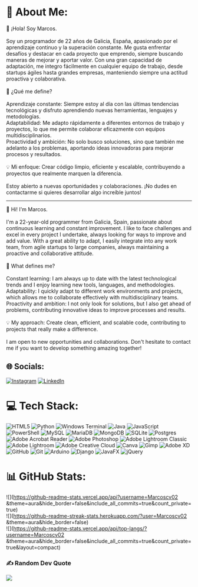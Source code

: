 # 💫 About Me:

👋 ¡Hola! Soy Marcos.<br><br>Soy un programador de 22 años de Galicia, España, apasionado por el aprendizaje continuo y la superación constante. Me gusta enfrentar desafíos y destacar en cada proyecto que emprendo, siempre buscando maneras de mejorar y aportar valor. Con una gran capacidad de adaptación, me integro fácilmente en cualquier equipo de trabajo, desde startups ágiles hasta grandes empresas, manteniendo siempre una actitud proactiva y colaborativa.<br><br>🚀 ¿Qué me define?<br><br>    Aprendizaje constante: Siempre estoy al día con las últimas tendencias tecnológicas y disfruto aprendiendo nuevas herramientas, lenguajes y metodologías.<br>    Adaptabilidad: Me adapto rápidamente a diferentes entornos de trabajo y proyectos, lo que me permite colaborar eficazmente con equipos multidisciplinarios.<br>    Proactividad y ambición: No solo busco soluciones, sino que también me adelanto a los problemas, aportando ideas innovadoras para mejorar procesos y resultados.<br><br>💡 Mi enfoque: Crear código limpio, eficiente y escalable, contribuyendo a proyectos que realmente marquen la diferencia.<br><br>Estoy abierto a nuevas oportunidades y colaboraciones. ¡No dudes en contactarme si quieres desarrollar algo increíble juntos!

---
👋 Hi! I'm Marcos.<br><br>I'm a 22-year-old programmer from Galicia, Spain, passionate about continuous learning and constant improvement. I like to face challenges and excel in every project I undertake, always looking for ways to improve and add value. With a great ability to adapt, I easily integrate into any work team, from agile startups to large companies, always maintaining a proactive and collaborative attitude. <br><br>🚀 What defines me? <br><br> Constant learning: I am always up to date with the latest technological trends and I enjoy learning new tools, languages, and methodologies. <br> Adaptability: I quickly adapt to different work environments and projects, which allows me to collaborate effectively with multidisciplinary teams. <br> Proactivity and ambition: I not only look for solutions, but I also get ahead of problems, contributing innovative ideas to improve processes and results. <br><br>💡 My approach: Create clean, efficient, and scalable code, contributing to projects that really make a difference. <br><br>I am open to new opportunities and collaborations. Don't hesitate to contact me if you want to develop something amazing together!

## 🌐 Socials:
[![Instagram](https://img.shields.io/badge/Instagram-%23E4405F.svg?logo=Instagram&logoColor=white)](https://www.instagram.com/marcos.c.v?utm_source=qr&igsh=MWl2emRjcjV2NmZrdg==) [![LinkedIn](https://img.shields.io/badge/LinkedIn-%230077B5.svg?logo=linkedin&logoColor=white)](www.linkedin.com/in/marcos-caetano-vázquez) 

# 💻 Tech Stack:
![HTML5](https://img.shields.io/badge/html5-%23E34F26.svg?style=for-the-badge&logo=html5&logoColor=white) ![Python](https://img.shields.io/badge/python-3670A0?style=for-the-badge&logo=python&logoColor=ffdd54) ![Windows Terminal](https://img.shields.io/badge/Windows%20Terminal-%234D4D4D.svg?style=for-the-badge&logo=windows-terminal&logoColor=white) ![Java](https://img.shields.io/badge/java-%23ED8B00.svg?style=for-the-badge&logo=openjdk&logoColor=white) ![JavaScript](https://img.shields.io/badge/javascript-%23323330.svg?style=for-the-badge&logo=javascript&logoColor=%23F7DF1E) ![PowerShell](https://img.shields.io/badge/PowerShell-%235391FE.svg?style=for-the-badge&logo=powershell&logoColor=white) ![MySQL](https://img.shields.io/badge/mysql-4479A1.svg?style=for-the-badge&logo=mysql&logoColor=white) ![MariaDB](https://img.shields.io/badge/MariaDB-003545?style=for-the-badge&logo=mariadb&logoColor=white) ![MongoDB](https://img.shields.io/badge/MongoDB-%234ea94b.svg?style=for-the-badge&logo=mongodb&logoColor=white) ![SQLite](https://img.shields.io/badge/sqlite-%2307405e.svg?style=for-the-badge&logo=sqlite&logoColor=white) ![Postgres](https://img.shields.io/badge/postgres-%23316192.svg?style=for-the-badge&logo=postgresql&logoColor=white) ![Adobe Acrobat Reader](https://img.shields.io/badge/Adobe%20Acrobat%20Reader-EC1C24.svg?style=for-the-badge&logo=Adobe%20Acrobat%20Reader&logoColor=white) ![Adobe Photoshop](https://img.shields.io/badge/adobe%20photoshop-%2331A8FF.svg?style=for-the-badge&logo=adobe%20photoshop&logoColor=white) ![Adobe Lightroom Classic](https://img.shields.io/badge/Adobe%20Lightroom%20Classic-31A8FF.svg?style=for-the-badge&logo=Adobe%20Lightroom%20Classic&logoColor=white) ![Adobe Lightroom](https://img.shields.io/badge/Adobe%20Lightroom-31A8FF.svg?style=for-the-badge&logo=Adobe%20Lightroom&logoColor=white) ![Adobe Creative Cloud](https://img.shields.io/badge/Adobe%20Creative%20Cloud-DA1F26.svg?style=for-the-badge&logo=Adobe%20Creative%20Cloud&logoColor=white) ![Canva](https://img.shields.io/badge/Canva-%2300C4CC.svg?style=for-the-badge&logo=Canva&logoColor=white) ![Gimp](https://img.shields.io/badge/Gimp-657D8B?style=for-the-badge&logo=gimp&logoColor=FFFFFF) ![Adobe XD](https://img.shields.io/badge/Adobe%20XD-470137?style=for-the-badge&logo=Adobe%20XD&logoColor=#FF61F6) ![GitHub](https://img.shields.io/badge/github-%23121011.svg?style=for-the-badge&logo=github&logoColor=white) ![Git](https://img.shields.io/badge/git-%23F05033.svg?style=for-the-badge&logo=git&logoColor=white) ![Arduino](https://img.shields.io/badge/-Arduino-00979D?style=for-the-badge&logo=Arduino&logoColor=white) ![Django](https://img.shields.io/badge/django-%23092E20.svg?style=for-the-badge&logo=django&logoColor=white) ![JavaFX](https://img.shields.io/badge/javafx-%23FF0000.svg?style=for-the-badge&logo=javafx&logoColor=white) ![jQuery](https://img.shields.io/badge/jquery-%230769AD.svg?style=for-the-badge&logo=jquery&logoColor=white)
# 📊 GitHub Stats:
![](https://github-readme-stats.vercel.app/api?username=Marcoscv02 &theme=aura&hide_border=false&include_all_commits=true&count_private=true)<br/>
![](https://github-readme-streak-stats.herokuapp.com/?user=Marcoscv02 &theme=aura&hide_border=false)<br/>
![](https://github-readme-stats.vercel.app/api/top-langs/?username=Marcoscv02 &theme=aura&hide_border=false&include_all_commits=true&count_private=true&layout=compact)

### ✍️ Random Dev Quote
![](https://quotes-github-readme.vercel.app/api?type=vetical&theme=radical)


<!-- Proudly created with GPRM ( https://gprm.itsvg.in ) -->

<!--
**Marcoscv02/Marcoscv02** is a ✨ _special_ ✨ repository because its `README.md` (this file) appears on your GitHub profile.

Here are some ideas to get you started:

- 🔭 I’m currently working on ...
- 🌱 I’m currently learning ...
- 👯 I’m looking to collaborate on ...
- 🤔 I’m looking for help with ...
- 💬 Ask me about ...
- 📫 How to reach me: ...
- 😄 Pronouns: ...
- ⚡ Fun fact: ...
-->

